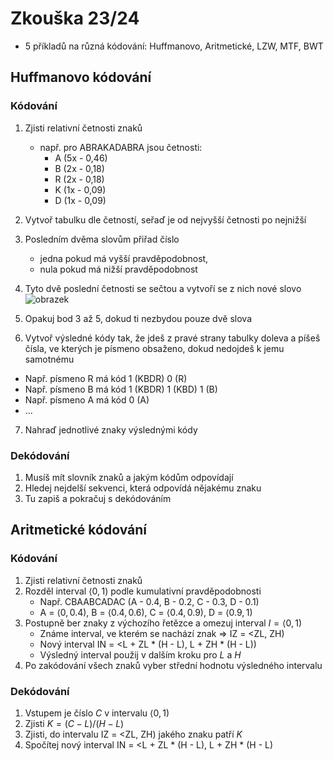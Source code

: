 # Zkouška 23/24

- 5 příkladů na různá kódování: Huffmanovo, Aritmetické, LZW, MTF, BWT

## Huffmanovo kódování
### Kódování
1. Zjisti relativní četnosti znaků
   - např. pro ABRAKADABRA jsou četnosti:
     - A (5x - 0,46)
     - B (2x - 0,18)
     - R (2x - 0,18)
     - K (1x - 0,09)
     - D (1x - 0,09)
2. Vytvoř tabulku dle četností, seřaď je od nejvyšší četnosti po nejnižší
3. Posledním dvěma slovům přiřad číslo
    - jedna pokud má vyšší pravděpodobnost,
    - nula pokud má nižší pravděpodobnost
    
4. Tyto dvě poslední četnosti se sečtou a vytvoří se z nich nové slovo
![obrazek](https://github.com/Bahamut731lp/MT/assets/27443880/c05dd349-35f8-4e1c-8120-1a4e2cc71b12)

5. Opakuj bod 3 až 5, dokud ti nezbydou pouze dvě slova
6. Vytvoř výsledné kódy tak, že jdeš z pravé strany tabulky doleva a píšeš čísla, ve kterých je písmeno obsaženo, dokud nedojdeš k jemu samotnému
  - Např. písmeno R má kód 1 (KBDR) 0 (R)
  - Např. písmeno B má kód 1 (KBDR) 1 (KBD) 1 (B)
  - Např. písmeno A má kód 0 (A)
  - ...

7. Nahraď jednotlivé znaky výslednými kódy

### Dekódování
1. Musíš mít slovník znaků a jakým kódům odpovídají
2. Hledej nejdelší sekvenci, která odpovídá nějakému znaku
3. Tu zapiš a pokračuj s dekódováním

## Aritmetické kódování
### Kódování
1. Zjisti relativní četnosti znaků
2. Rozděl interval $\left<0,1\right)$ podle kumulativní pravděpodobnosti
   - Např. CBAABCADAC (A - 0.4, B - 0.2, C - 0.3, D - 0.1)
   - A = $\left<0, 0.4\right)$, B = $\left<0.4, 0.6\right)$, C = $\left<0.4, 0.9\right)$, D = $\left<0.9, 1\right)$
3. Postupně ber znaky z výchozího řetězce a omezuj interval $I = \left<0, 1\right)$
   - Známe interval, ve kterém se nachází znak => IZ = <ZL, ZH)
   - Nový interval IN = <L + ZL * (H - L), L + ZH * (H - L))
   - Výsledný interval použij v dalším kroku pro $L$ a $H$
5. Po zakódování všech znaků vyber střední hodnotu výsledného intervalu

### Dekódování
1. Vstupem je číslo $C$ v intervalu $\left<0, 1\right)$
2. Zjisti $K = (C - L) / (H - L)$
3. Zjisti, do intervalu IZ = <ZL, ZH) jakého znaku patří $K$
4. Spočítej nový interval IN = <L + ZL * (H - L), L + ZH * (H - L)
